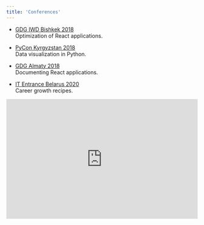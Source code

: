 ```yaml
---
title: 'Conferences'
---
```


- <a href="https://www.meetup.com/ru-RU/GDG-Bishkek/events/248656536/" target="_blank" rel="noopener noreferrer">GDG IWD Bishkek 2018</a><br/>Optimization of React applications.

- <a href="https://pyconkg.com/" target="_blank" rel="noopener noreferrer">PyCon Kyrgyzstan 2018</a><br/>Data visualization in Python.

- <a href="https://m.facebook.com/GDGAlmaty/posts/2286677874707203" target="_blank" rel="noopener noreferrer">GDG Almaty 2018</a><br/>Documenting React applications.

- <a href="https://entrance.by/" target="_blank" rel="noopener noreferrer">IT Entrance Belarus 2020</a><br/>Career growth recipes.

<iframe style="display:block; margin: 0 auto; max-width: 100%;" width="560" height="315" src="https://www.youtube.com/embed/lvny7WmSwDs" frameBorder="0" allow="accelerometer; autoplay; clipboard-write; encrypted-media; gyroscope; picture-in-picture" allowFullScreen></iframe>